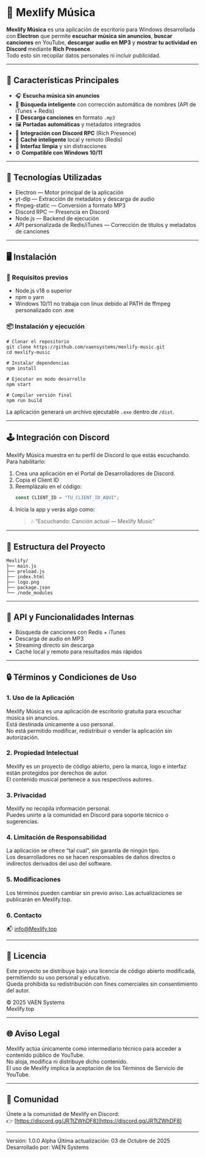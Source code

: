 # 🎵 Mexlify Música

**Mexlify Música** es una aplicación de escritorio para Windows desarrollada con **Electron** que permite **escuchar música sin anuncios**, **buscar canciones** en YouTube, **descargar audio en MP3** y **mostrar tu actividad en Discord** mediante **Rich Presence**.  
Todo esto sin recopilar datos personales ni incluir publicidad.

---

## 🚀 Características Principales

- 🎧 **Escucha música sin anuncios**
- 🔎 **Búsqueda inteligente** con corrección automática de nombres (API de iTunes + Redis)
- 💾 **Descarga canciones** en formato `.mp3`
- 🖼️ **Portadas automáticas** y metadatos integrados
- 💬 **Integración con Discord RPC** (Rich Presence)
- 🧠 **Caché inteligente** local y remoto (Redis)
- 🧩 **Interfaz limpia** y sin distracciones
- ⚙️ **Compatible con Windows 10/11**

---

## 🧱 Tecnologías Utilizadas

- Electron — Motor principal de la aplicación
- yt-dlp — Extracción de metadatos y descarga de audio
- ffmpeg-static — Conversión a formato MP3
- Discord RPC — Presencia en Discord
- Node.js — Backend de ejecución
- API personalizada de Redis/iTunes — Corrección de títulos y metadatos de canciones

---

## 🖥️ Instalación

### 🔧 Requisitos previos

- Node.js v18 o superior  
- npm o yarn  
- Windows 10/11 no trabaja con linux debido al PATH de ffmpeg personalizado con .exe

### 📦 Instalación y ejecución

```
# Clonar el repositorio
git clone https://github.com/vaensystems/mexlify-music.git
cd mexlify-music

# Instalar dependencias
npm install

# Ejecutar en modo desarrollo
npm start

# Compilar versión final
npm run build
```

La aplicación generará un archivo ejecutable `.exe` dentro de `/dist`.

---

## 🕹️ Integración con Discord

Mexlify Música muestra en tu perfil de Discord lo que estás escuchando.  
Para habilitarlo:

1. Crea una aplicación en el Portal de Desarrolladores de Discord.
2. Copia el Client ID
3. Reemplázalo en el código:
   ```js
   const CLIENT_ID = "TU_CLIENT_ID_AQUI";
   ```
4. Inicia la app y verás algo como:  
   > 🎶 “Escuchando: Canción actual — Mexlify Music”

---

## 📁 Estructura del Proyecto

```
Mexlify/
├── main.js
├── preload.js
├── index.html
├── logo.png
├── package.json
└── /node_modules
```

---

## 🧩 API y Funcionalidades Internas

- Búsqueda de canciones con Redis + iTunes
- Descarga de audio en MP3
- Streaming directo sin descarga
- Caché local y remoto para resultados más rápidos

---

## 🔒 Términos y Condiciones de Uso

### 1. Uso de la Aplicación
Mexlify Música es una aplicación de escritorio gratuita para escuchar música sin anuncios.  
Está destinada únicamente a uso personal.  
No está permitido modificar, redistribuir o vender la aplicación sin autorización.

### 2. Propiedad Intelectual
Mexlify es un proyecto de código abierto, pero la marca, logo e interfaz están protegidos por derechos de autor.  
El contenido musical pertenece a sus respectivos autores.

### 3. Privacidad
Mexlify no recopila información personal.  
Puedes unirte a la comunidad en Discord para soporte técnico o sugerencias.

### 4. Limitación de Responsabilidad
La aplicación se ofrece “tal cual”, sin garantía de ningún tipo.  
Los desarrolladores no se hacen responsables de daños directos o indirectos derivados del uso del software.

### 5. Modificaciones
Los términos pueden cambiar sin previo aviso. Las actualizaciones se publicarán en Mexlify.top.

### 6. Contacto
📬 info@Mexlify.top

---

## 🧾 Licencia

Este proyecto se distribuye bajo una licencia de código abierto modificada, permitiendo su uso personal y educativo.  
Queda prohibida su redistribución con fines comerciales sin consentimiento del autor.

© 2025 VAEN Systems  
Mexlify.top

---

## 🌐 Aviso Legal

Mexlify actúa únicamente como intermediario técnico para acceder a contenido público de YouTube.  
No aloja, modifica ni distribuye dicho contenido.  
El uso de Mexlify implica la aceptación de los Términos de Servicio de YouTube.

---

## 💬 Comunidad

Únete a la comunidad de Mexlify en Discord:  
👉 [https://discord.gg/JRTtZWhDF8](https://discord.gg/JRTtZWhDF8)

---

Versión: 1.0.0 Alpha
Última actualización: 03 de Octubre de 2025  
Desarrollado por: VAEN Systems
